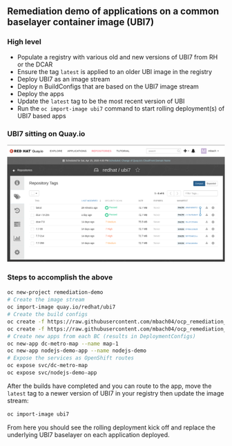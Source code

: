 ## Remediation demo of applications on a common baselayer container image (UBI7)

### High level
- Populate a registry with various old and new versions of UBI7 from RH or the DCAR
- Ensure the tag `latest` is applied to an older UBI image in the registry
- Deploy UBI7 as an image stream
- Deploy n BuildConfigs that are based on the UBI7 image stream
- Deploy the apps
- Update the `latest` tag to be the most recent version of UBI
- Run the `oc import-image ubi7` command to start rolling deployment(s) of UBI7 based apps

### UBI7 sitting on Quay.io
![quay.io](https://raw.githubusercontent.com/mbach04/ocp_remediation_demo/master/images/quayio-ubi7-dcar-example.png)

### Steps to accomplish the above
```bash
oc new-project remediation-demo
# Create the image stream
oc import-image quay.io/redhat/ubi7
# Create the build configs
oc create -f https://raw.githubusercontent.com/mbach04/ocp_remediation_demo/master/dc-metro-map/metro-bc-dcar.yaml
oc create -f https://raw.githubusercontent.com/mbach04/ocp_remediation_demo/master/nodejs-demoapp/nodejs-bc-dcar.yaml
# Create new apps from each BC (results in DeploymentConfigs)
oc new-app dc-metro-map --name map-1
oc new-app nodejs-demo-app --name nodejs-demo
# Expose the services as OpenShift routes
oc expose svc/dc-metro-map
oc expose svc/nodejs-demo-app
```
After the builds have completed and you can route to the app, move the `latest` tag to a newer version of UBI7 in your registry then update the image stream:
```bash
oc import-image ubi7
```
From here you should see the rolling deployment kick off and replace the underlying UBI7 baselayer on each application deployed.

